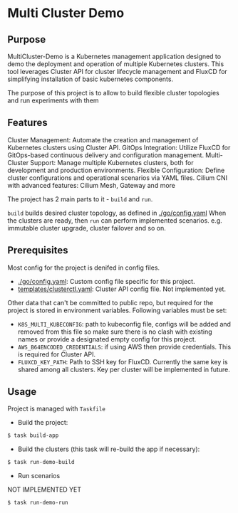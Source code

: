 # Multi Cluster Demo

## Purpose

MultiCluster-Demo is a Kubernetes management application designed to demo the deployment and operation of multiple Kubernetes clusters. This tool leverages Cluster API for cluster lifecycle management and FluxCD for simplifying installation of basic kubernetes components.

The purpose of this project is to allow to build flexible cluster topologies and run experiments with them

## Features

Cluster Management: Automate the creation and management of Kubernetes clusters using Cluster API.
GitOps Integration: Utilize FluxCD for GitOps-based continuous delivery and configuration management.
Multi-Cluster Support: Manage multiple Kubernetes clusters, both for development and production environments.
Flexible Configuration: Define cluster configurations and operational scenarios via YAML files.
Cilium CNI with advanced features: Cilium Mesh, Gateway and more

The project has 2 main parts to it - `build` and `run`.

`build` builds desired cluster topology, as defined in [./go/config.yaml](./go/config.yaml)
When the clusters are ready, then `run` can perform implemented scenarios. e.g. immutable cluster upgrade, cluster failover and so on.

## Prerequisites

Most config for the project is denifed in config files. 

- [./go/config.yaml](./go/config.yaml): Custom config file specific for this project. 
- [templates/clusterctl.yaml](../templates/clusterctl.yaml): Cluster API config file. Not implemented yet.

Other data that can't be committed to public repo, but required for the project is stored in environment variables. Following variables must be set:

- `K8S_MULTI_KUBECONFIG`: path to kubeconfig file, configs will be added and removed from this file so make sure there is no clash with existing names or provide a designated empty config for this project.
- `AWS_B64ENCODED_CREDENTIALS`: if using AWS then provide credentials. This is required for Cluster API.
- `FLUXCD_KEY_PATH`: Path to SSH key for FluxCD. Currently the same key is shared among all clusters. Key per cluster will be implemented in future.

## Usage

Project is managed with `Taskfile`

- Build the project:

```bash
$ task build-app
```

- Build the clusters (this task will re-build the app if necessary):

```bash
$ task run-demo-build
```

- Run scenarios

NOT IMPLEMENTED YET

```bash
$ task run-demo-run
```